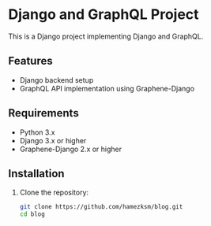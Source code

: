 # Django and GraphQL Project

This is a Django project implementing Django and GraphQL.

## Features

- Django backend setup
- GraphQL API implementation using Graphene-Django

## Requirements

- Python 3.x
- Django 3.x or higher
- Graphene-Django 2.x or higher

## Installation

1. Clone the repository:

   ```bash
   git clone https://github.com/hamezksm/blog.git
   cd blog
